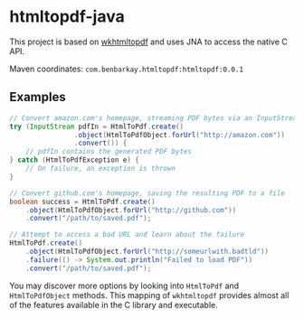 # htmltopdf-java
This project is based on [wkhtmltopdf](https://github.com/wkhtmltopdf/wkhtmltopdf) and uses JNA to access the native C API.

Maven coordinates:
`com.benbarkay.htmltopdf:htmltopdf:0.0.1`

## Examples

```java
// Convert amazon.com's homepage, streaming PDF bytes via an InputStream
try (InputStream pdfIn = HtmlToPdf.create()
                .object(HtmlToPdfObject.forUrl("http://amazon.com"))
                .convert()) {
    // pdfIn contains the generated PDF bytes
} catch (HtmlToPdfException e) {
    // On failure, an exception is thrown
}

// Convert github.com's homepage, saving the resulting PDF to a file
boolean success = HtmlToPdf.create()
    .object(HtmlToPdfObject.forUrl("http://github.com"))
    .convert("/path/to/saved.pdf");

// Attempt to access a bad URL and learn about the failure
HtmlToPdf.create()
    .object(HtmlToPdfObject.forUrl("http://someurlwith.badtld"))
    .failure(() -> System.out.println("Failed to load PDF"))
    .convert("/path/to/saved.pdf");
```
        
You may discover more options by looking into `HtmlToPdf` and `HtmlToPdfObject` methods.
This mapping of `wkhtmltopdf` provides almost all of the features available in the C library and executable.